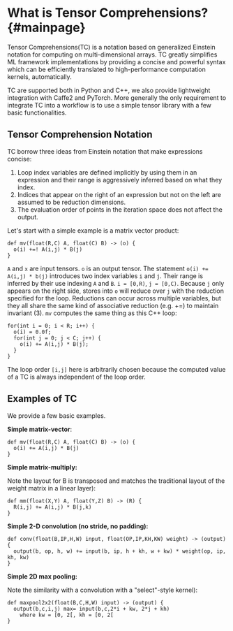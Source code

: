 What is Tensor Comprehensions?      {#mainpage}
==============================

Tensor Comprehensions(TC) is a notation based on generalized Einstein notation for computing on
multi-dimensional arrays. TC greatly simplifies ML framework implementations by
providing a concise and powerful syntax which can be efficiently translated to
high-performance computation kernels, automatically.

TC are supported both in Python and C++, we also provide
lightweight integration with Caffe2 and PyTorch. More generally the only
requirement to integrate TC into a workflow is to use a simple tensor library
with a few basic functionalities.

Tensor Comprehension Notation
-----------------------------
TC borrow three ideas from Einstein notation that make expressions concise:

1. Loop index variables are defined implicitly by using them in an expression and their range is aggressively inferred based on what they index.
2. Indices that appear on the right of an expression but not on the left are assumed to be reduction dimensions.
3. The evaluation order of points in the iteration space does not affect the output.

Let's start with a simple example is a matrix vector product:

    def mv(float(R,C) A, float(C) B) -> (o) {
      o(i) +=! A(i,j) * B(j)
    }

`A` and `x` are input tensors. `o` is an output tensor.
The statement `o(i) += A(i,j) * b(j)` introduces two index variables `i` and `j`.
Their range is inferred by their use indexing `A` and `B`. `i = [0,R)`, `j = [0,C)`.
Because `j` only appears on the right side,
stores into `o` will reduce over `j` with the reduction specified for the loop.
Reductions can occur across multiple variables, but they all share the same kind of associative reduction (e.g. +=)
to maintain invariant (3). `mv` computes the same thing as this C++ loop:

    for(int i = 0; i < R; i++) {
      o(i) = 0.0f;
      for(int j = 0; j < C; j++) {
        o(i) += A(i,j) * B(j);
      }
    }

The loop order `[i,j]` here is arbitrarily chosen because the computed value of a TC is always independent of the loop order.

Examples of TC
--------------

We provide a few basic examples.

**Simple matrix-vector**:

    def mv(float(R,C) A, float(C) B) -> (o) {
      o(i) += A(i,j) * B(j)
    }

**Simple matrix-multiply:**

Note the layout for B is transposed and matches the
traditional layout of the weight matrix in a linear layer):

    def mm(float(X,Y) A, float(Y,Z) B) -> (R) {
      R(i,j) += A(i,j) * B(j,k)
    }

**Simple 2-D convolution (no stride, no padding):**

    def conv(float(B,IP,H,W) input, float(OP,IP,KH,KW) weight) -> (output) {
      output(b, op, h, w) += input(b, ip, h + kh, w + kw) * weight(op, ip, kh, kw)
    }

**Simple 2D max pooling:**

Note the similarity with a convolution with a
"select"-style kernel):

    def maxpool2x2(float(B,C,H,W) input) -> (output) {
      output(b,c,i,j) max= input(b,c,2*i + kw, 2*j + kh)
        where kw = [0, 2[, kh = [0, 2[
    }
